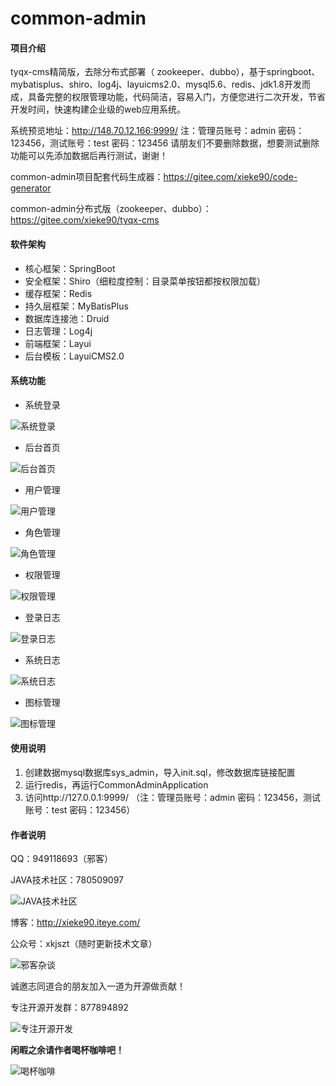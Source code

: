 # common-admin

#### 项目介绍
tyqx-cms精简版，去除分布式部署（ zookeeper、dubbo），基于springboot、mybatisplus、shiro、log4j、layuicms2.0、mysql5.6、redis、jdk1.8开发而成，具备完整的权限管理功能，代码简洁，容易入门，方便您进行二次开发，节省开发时间，快速构建企业级的web应用系统。

系统预览地址：http://148.70.12.166:9999/
注：管理员账号：admin 密码：123456，测试账号：test 密码：123456
请朋友们不要删除数据，想要测试删除功能可以先添加数据后再行测试，谢谢！

common-admin项目配套代码生成器：https://gitee.com/xieke90/code-generator

common-admin分布式版（zookeeper、dubbo）：https://gitee.com/xieke90/tyqx-cms

#### 软件架构
- 核心框架：SpringBoot
- 安全框架：Shiro（细粒度控制：目录菜单按钮都按权限加载）
- 缓存框架：Redis
- 持久层框架：MyBatisPlus
- 数据库连接池：Druid
- 日志管理：Log4j
- 前端框架：Layui
- 后台模板：LayuiCMS2.0


#### 系统功能

- 系统登录

![系统登录](https://images.gitee.com/uploads/images/2018/1207/100305_c682872f_583593.jpeg "微信图片_20181207100212.jpg")
- 后台首页

![后台首页](https://images.gitee.com/uploads/images/2018/1207/100331_5c35ccc1_583593.jpeg "微信图片_20181207100220.jpg")

- 用户管理

![用户管理](https://images.gitee.com/uploads/images/2018/1207/100403_1e5b0a44_583593.jpeg "微信图片_20181207100239.jpg")

- 角色管理

![角色管理](https://images.gitee.com/uploads/images/2018/1207/100429_2882389e_583593.jpeg "微信图片_20181207100224.jpg")

- 权限管理

![权限管理](https://images.gitee.com/uploads/images/2018/1207/100522_cdbba516_583593.jpeg "微信图片_20181207100229.jpg")

- 登录日志

![登录日志](https://images.gitee.com/uploads/images/2018/1207/100541_20c3dfa7_583593.jpeg "微信图片_20181207100158.jpg")

- 系统日志

![系统日志](https://images.gitee.com/uploads/images/2018/1207/100600_24d16e3f_583593.jpeg "微信图片_20181207100232.jpg")

- 图标管理

![图标管理](https://images.gitee.com/uploads/images/2018/1207/100613_0f7a0591_583593.jpeg "微信图片_20181207100236.jpg")

#### 使用说明

1. 创建数据mysql数据库sys_admin，导入init.sql，修改数据库链接配置
2. 运行redis，再运行CommonAdminApplication
3. 访问http://127.0.0.1:9999/ （注：管理员账号：admin 密码：123456，测试账号：test 密码：123456）

#### 作者说明

QQ：949118693（邪客）

JAVA技术社区：780509097

![JAVA技术社区](https://images.gitee.com/uploads/images/2018/0906/181739_496c27c1_583593.png "Java技术社区群聊二维码.png")

博客：http://xieke90.iteye.com/

公众号：xkjszt（随时更新技术文章）

![邪客杂谈](https://images.gitee.com/uploads/images/2018/0902/104634_2a5baaa1_583593.jpeg "qrcode_for_gh_1b3c05e1fe5e_258.jpg")

诚邀志同道合的朋友加入一道为开源做贡献！

专注开源开发群：877894892

![专注开源开发](https://images.gitee.com/uploads/images/2018/1010/114348_9fa0b4f2_583593.png "专注开源开发群聊二维码.png")

 **闲暇之余请作者喝杯咖啡吧！** 

![喝杯咖啡](https://images.gitee.com/uploads/images/2018/1117/191310_26ac9c2b_583593.png "喝杯咖啡.png")
